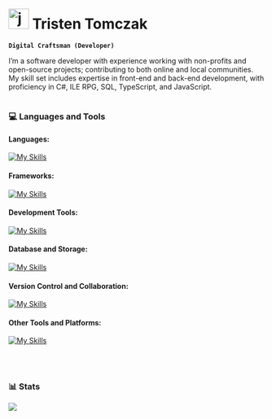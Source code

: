 # <img alt="jojo" width="40px" src="https://media0.giphy.com/media/v1.Y2lkPTc5MGI3NjExNTc4M2YyM2UwNDRmODQzMDZlOTQwZjNmZTcyZjk5YzdmZmY0MmE4YSZjdD1z/rtRflhLVzbNWU/giphy.gif"/> Tristen Tomczak

**`Digital Craftsman (Developer)`**

I’m a software developer with experience working with non-profits and open-source projects; contributing to both online and local communities. My skill set includes expertise in front-end and back-end development, with proficiency in C#, ILE RPG, SQL, TypeScript, and JavaScript.

#

### :computer: Languages and Tools

#### Languages:
[![My Skills](https://skillicons.dev/icons?i=cs,php,ts,css,html,js)](https://skillicons.dev)

#### Frameworks:
[![My Skills](https://skillicons.dev/icons?i=dotnet,angular,bootstrap,tailwind,jquery,astro)](https://skillicons.dev)

#### Development Tools:
[![My Skills](https://skillicons.dev/icons?i=visualstudio,vscode,neovim,postman,powershell)](https://skillicons.dev)

#### Database and Storage:
[![My Skills](https://skillicons.dev/icons?i=sqlite,postgres,mysql,azure)](https://skillicons.dev)

#### Version Control and Collaboration:
[![My Skills](https://skillicons.dev/icons?i=gitlab,github,git)](https://skillicons.dev)

#### Other Tools and Platforms:
[![My Skills](https://skillicons.dev/icons?i=windows,mint,docker,godot,wordpress)](https://skillicons.dev)

<br />

#

### :bar_chart: Stats

<img src="https://github-readme-stats.vercel.app/api?username=ttomczak3&show_icons=true&theme=tokyonight"/>
